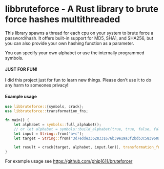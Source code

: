 # libbruteforce - A Rust library to brute force hashes multithreaded

This library spawns a thread for each cpu on your system to
brute force a password/hash. It offers built-in support for MD5, SHA1,
and SHA256, but you can also provide your own hashing function as a
parameter.

You can specify your own alphabet or use the internally programmed
symbols.

#### JUST FOR FUN!
I did this project just for fun to learn new things. Please don't
use it to do any harm to someones privacy!

#### Example usage
```rust
use libbruteforce::{symbols, crack};
use libbruteforce::transformation_fns;

fn main() {
    let alphabet = symbols::full_alphabet();
    // or let alphabet = symbols::build_alphabet(true, true, false, false, false, false, false)
    let input = String::from("a+c");
    let target = String::from("3d7edde33628331676b39e19a3f2bdb3c583960ad8d865351a32e2ace7d8e02d");
    
    let result = crack(target, alphabet, input.len(), transformation_fns::SHA256_HASHING);
}

```

For example usage see https://github.com/phip1611/bruteforcer
